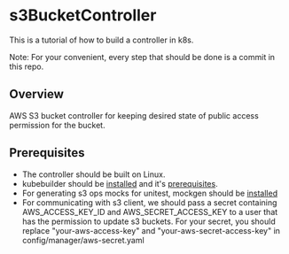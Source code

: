 # s3BucketController

This is a tutorial of how to build a controller in k8s.

Note: For your convenient, every step that should be done is a commit in this repo.
## Overview
AWS S3 bucket controller for keeping desired state of public access permission for the bucket.

## Prerequisites

- The controller should be built on Linux.
- kubebuilder should be [installed](https://book.kubebuilder.io/quick-start.html#installation) and it's [prerequisites](https://book.kubebuilder.io/quick-start.html#prerequisites).
- For generating s3 ops mocks for unitest, mockgen should be [installed](https://github.com/golang/mock#installation)
- For communicating with s3 client, we should pass a secret containing AWS_ACCESS_KEY_ID and AWS_SECRET_ACCESS_KEY to a user that has the permission to update s3 buckets. For your secret, you should replace "your-aws-access-key" and "your-aws-secret-access-key" in config/manager/aws-secret.yaml
